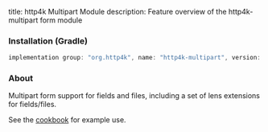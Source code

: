 title: http4k Multipart Module
description: Feature overview of the http4k-multipart form module

### Installation (Gradle)

```groovy
implementation group: "org.http4k", name: "http4k-multipart", version: "3.265.0"
```

### About

Multipart form support for fields and files, including a set of lens extensions for fields/files.

See the [cookbook](/cookbook/multipart_forms/) for example use.
